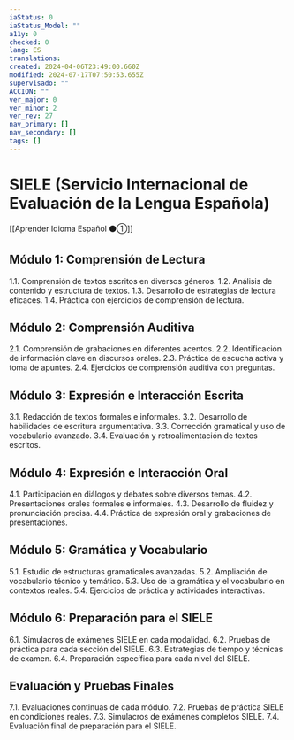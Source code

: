 ```yaml
---
iaStatus: 0
iaStatus_Model: ""
a11y: 0
checked: 0
lang: ES
translations: 
created: 2024-04-06T23:49:00.660Z
modified: 2024-07-17T07:50:53.655Z
supervisado: ""
ACCION: ""
ver_major: 0
ver_minor: 2
ver_rev: 27
nav_primary: []
nav_secondary: []
tags: []
---
```

# SIELE (Servicio Internacional de Evaluación de la Lengua Española)

[[Aprender Idioma Español ⚫①]]

## Módulo 1: Comprensión de Lectura

1.1. Comprensión de textos escritos en diversos géneros.
1.2. Análisis de contenido y estructura de textos.
1.3. Desarrollo de estrategias de lectura eficaces.
1.4. Práctica con ejercicios de comprensión de lectura.

## Módulo 2: Comprensión Auditiva

2.1. Comprensión de grabaciones en diferentes acentos.
2.2. Identificación de información clave en discursos orales.
2.3. Práctica de escucha activa y toma de apuntes.
2.4. Ejercicios de comprensión auditiva con preguntas.

## Módulo 3: Expresión e Interacción Escrita

3.1. Redacción de textos formales e informales.
3.2. Desarrollo de habilidades de escritura argumentativa.
3.3. Corrección gramatical y uso de vocabulario avanzado.
3.4. Evaluación y retroalimentación de textos escritos.

## Módulo 4: Expresión e Interacción Oral

4.1. Participación en diálogos y debates sobre diversos temas.
4.2. Presentaciones orales formales e informales.
4.3. Desarrollo de fluidez y pronunciación precisa.
4.4. Práctica de expresión oral y grabaciones de presentaciones.

## Módulo 5: Gramática y Vocabulario

5.1. Estudio de estructuras gramaticales avanzadas.
5.2. Ampliación de vocabulario técnico y temático.
5.3. Uso de la gramática y el vocabulario en contextos reales.
5.4. Ejercicios de práctica y actividades interactivas.

## Módulo 6: Preparación para el SIELE

6.1. Simulacros de exámenes SIELE en cada modalidad.
6.2. Pruebas de práctica para cada sección del SIELE.
6.3. Estrategias de tiempo y técnicas de examen.
6.4. Preparación específica para cada nivel del SIELE.

## Evaluación y Pruebas Finales

7.1. Evaluaciones continuas de cada módulo.
7.2. Pruebas de práctica SIELE en condiciones reales.
7.3. Simulacros de exámenes completos SIELE.
7.4. Evaluación final de preparación para el SIELE.

